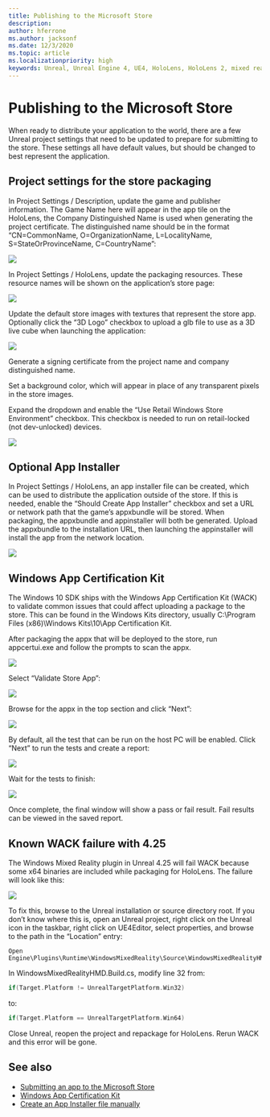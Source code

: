 ```yaml
---
title: Publishing to the Microsoft Store
description: 
author: hferrone
ms.author: jacksonf
ms.date: 12/3/2020
ms.topic: article
ms.localizationpriority: high
keywords: Unreal, Unreal Engine 4, UE4, HoloLens, HoloLens 2, mixed reality, development, documentation, guides, features, mixed reality headset, windows mixed reality headset, virtual reality headset, publishing, distribution, Microsoft store
---
```



# Publishing to the Microsoft Store

When ready to distribute your application to the world, there are a few Unreal project settings that need to be updated to prepare for submitting to the store.  These settings all have default values, but should be changed to best represent the application.

## Project settings for the store packaging

In Project Settings / Description, update the game and publisher information.  The Game Name here will appear in the app tile on the HoloLens, the Company Distinguished Name is used when generating the project certificate.  The distinguished name should be in the format “CN=CommonName, O=OrganizationName, L=LocalityName, S=StateOrProvinceName, C=CountryName”:

![](images/unreal-publishing-img-01.png)

In Project Settings / HoloLens, update the packaging resources.  These resource names will be shown on the application’s store page:

![](images/unreal-publishing-img-02.png)

Update the default store images with textures that represent the store app.  Optionally click the “3D Logo” checkbox to upload a glb file to use as a 3D live cube when launching the application:

![](images/unreal-publishing-img-03.png)

Generate a signing certificate from the project name and company distinguished name.  

Set a background color, which will appear in place of any transparent pixels in the store images.

Expand the dropdown and enable the “Use Retail Windows Store Environment” checkbox.  This checkbox is needed to run on retail-locked (not dev-unlocked) devices.

![](images/unreal-publishing-img-04.png)

## Optional App Installer

In Project Settings / HoloLens, an app installer file can be created, which can be used to distribute the application outside of the store.  If this is needed, enable the “Should Create App Installer” checkbox and set a URL or network path that the game’s appxbundle will be stored.  When packaging, the appxbundle and appinstaller will both be generated.  Upload the appxbundle to the installation URL, then launching the appinstaller will install the app from the network location.

![](images/unreal-publishing-img-05.png)

## Windows App Certification Kit

The Windows 10 SDK ships with the Windows App Certification Kit (WACK) to validate common issues that could affect uploading a package to the store.  This can be found in the Windows Kits directory, usually C:\Program Files (x86)\Windows Kits\10\App Certification Kit.

After packaging the appx that will be deployed to the store, run appcertui.exe and follow the prompts to scan the appx.

![](images/unreal-publishing-img-06.png)

Select “Validate Store App”:

![](images/unreal-publishing-img-07.png)

Browse for the appx in the top section and click “Next”:

![](images/unreal-publishing-img-08.png)

By default, all the test that can be run on the host PC will be enabled.  Click “Next” to run the tests and create a report:

![](images/unreal-publishing-img-09.png)

Wait for the tests to finish:

![](images/unreal-publishing-img-10.png)

Once complete, the final window will show a pass or fail result.  Fail results can be viewed in the saved report.

## Known WACK failure with 4.25

The Windows Mixed Reality plugin in Unreal 4.25 will fail WACK because some x64 binaries are included while packaging for HoloLens. The failure will look like this:

![](images/unreal-publishing-img-11.png)

To fix this, browse to the Unreal installation or source directory root.  If you don’t know where this is, open an Unreal project, right click on the Unreal icon in the taskbar, right click on UE4Editor, select properties, and browse to the path in the “Location” entry:

```
Open Engine\Plugins\Runtime\WindowsMixedReality\Source\WindowsMixedRealityHMD\WindowsMixedRealityHMD.Build.cs.
```

In WindowsMixedRealityHMD.Build.cs, modify line 32 from:

```cpp
if(Target.Platform != UnrealTargetPlatform.Win32)
```

to:

```cpp
if(Target.Platform == UnrealTargetPlatform.Win64)

```

Close Unreal, reopen the project and repackage for HoloLens.  Rerun WACK and this error will be gone. 

## See also
* [Submitting an app to the Microsoft Store](../../distribute/submitting-an-app-to-the-microsoft-store.md)
* [Windows App Certification Kit](https://developer.microsoft.com/windows/downloads/app-certification-kit)
* [Create an App Installer file manually](https://docs.microsoft.com/windows/msix/app-installer/how-to-create-appinstaller-file)